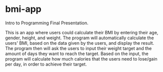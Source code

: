# bmi-app
Intro to Programming Final Presentation.

This is an app where users could calculate their BMI by entering their age, gender, height, and weight.
The program will automatically calculate the users' BMI, based on the data given by the users, and display the result.
The program then will ask the users to input their weight target and the amount of days they want to reach the target.
Based on the input, the program will calculate how much calories that the users need to lose/gain per day, in order to achieve their target.
